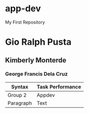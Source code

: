 # app-dev
My First Repository
# Gio Ralph Pusta
## Kimberly Monterde
### George Francis Dela Cruz

| Syntax | Task Performance |
| ----------- | ----------- |
| Group 2 | Appdev |
| Paragraph | Text |
